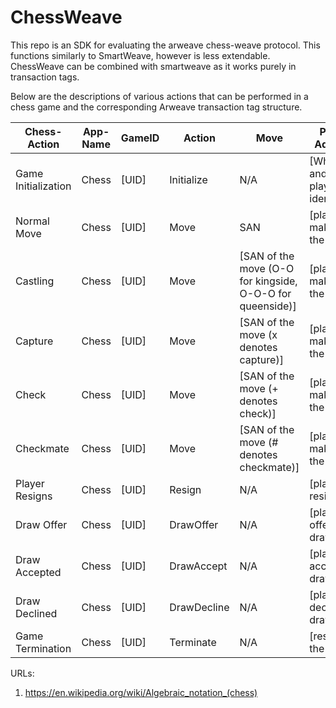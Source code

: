 # ChessWeave
This repo is an SDK for evaluating the arweave chess-weave protocol. This functions similarly to SmartWeave, however is less extendable. ChessWeave can be combined with smartweave as it works purely in transaction tags.

Below are the descriptions of various actions that can be performed in a chess game and the corresponding Arweave transaction tag structure.

| Chess-Action        | App-Name | GameID |    Action   |    Move    | Player Address  |
|---------------------|----------|--------|-------------|------------|-----------------|
| Game Initialization | Chess    | [UID]  | Initialize  | N/A        | [White and Black player identifiers] |
| Normal Move         | Chess    | [UID]  |    Move     | SAN        | [player making the move] |
| Castling            | Chess    | [UID]  |    Move     | [SAN of the move (O-O for kingside, O-O-O for queenside)] | [player making the move] |
| Capture             | Chess    | [UID]  |    Move     | [SAN of the move (x denotes capture)] | [player making the move] |
| Check               | Chess    | [UID]  |    Move     | [SAN of the move (+ denotes check)] | [player making the move] |
| Checkmate           | Chess    | [UID]  |    Move     | [SAN of the move (# denotes checkmate)] | [player making the move] |
| Player Resigns      | Chess    | [UID]  |   Resign    | N/A        | [player resigning] |
| Draw Offer          | Chess    | [UID]  |  DrawOffer  | N/A        | [player offering draw] |
| Draw Accepted       | Chess    | [UID]  |  DrawAccept | N/A        | [player accepting draw] |
| Draw Declined       | Chess    | [UID]  | DrawDecline | N/A        | [player declining draw] |
| Game Termination    | Chess    | [UID]  |  Terminate  | N/A        | [result of the game] |



URLs:
1. https://en.wikipedia.org/wiki/Algebraic_notation_(chess)


